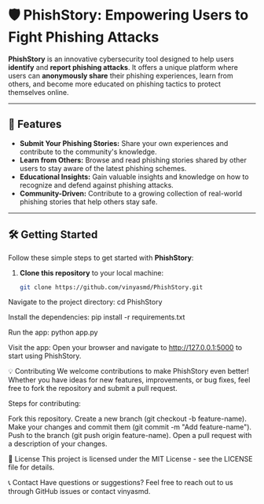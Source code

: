 # 🛡️ PhishStory: Empowering Users to Fight Phishing Attacks

**PhishStory** is an innovative cybersecurity tool designed to help users **identify** and **report phishing attacks**. It offers a unique platform where users can **anonymously share** their phishing experiences, learn from others, and become more educated on phishing tactics to protect themselves online.

---

## 🚀 Features

- **Submit Your Phishing Stories:** Share your own experiences and contribute to the community's knowledge.
- **Learn from Others:** Browse and read phishing stories shared by other users to stay aware of the latest phishing schemes.
- **Educational Insights:** Gain valuable insights and knowledge on how to recognize and defend against phishing attacks.
- **Community-Driven:** Contribute to a growing collection of real-world phishing stories that help others stay safe.

---

## 🛠️ Getting Started

Follow these simple steps to get started with **PhishStory**:

1. **Clone this repository** to your local machine:
   ```bash
   git clone https://github.com/vinyasmd/PhishStory.git

Navigate to the project directory:
cd PhishStory

Install the dependencies:
pip install -r requirements.txt

Run the app:
python app.py

Visit the app: Open your browser and navigate to http://127.0.0.1:5000 to start using PhishStory.

💡 Contributing
We welcome contributions to make PhishStory even better! Whether you have ideas for new features, improvements, or bug fixes, feel free to fork the repository and submit a pull request.

Steps for contributing:

Fork this repository.
Create a new branch (git checkout -b feature-name).
Make your changes and commit them (git commit -m "Add feature-name").
Push to the branch (git push origin feature-name).
Open a pull request with a description of your changes.

📜 License
This project is licensed under the MIT License - see the LICENSE file for details.

📞 Contact
Have questions or suggestions? Feel free to reach out to us through GitHub issues or contact vinyasmd.

